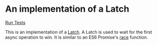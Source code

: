 # An implementation of a Latch

[Run Tests](https://ryanbard.github.io/javascript-coding-katas/concurrency/latch/latch.html)

This is an implementation of a [Latch](https://github.com/getify/You-Dont-Know-JS/blob/master/async%20%26%20performance/ch1.md).  A Latch is used to wait for the first async operation to win.  It is similar to an ES6 Promise's [race](https://developer.mozilla.org/en-US/docs/Web/JavaScript/Reference/Global_Objects/Promise/race) function.
